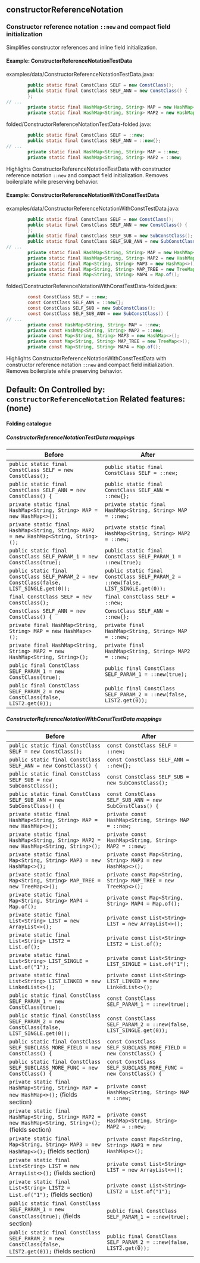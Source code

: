 ## constructorReferenceNotation

### Constructor reference notation `::new` and compact field initialization
Simplifies constructor references and inline field initialization.

#### Example: ConstructorReferenceNotationTestData

examples/data/ConstructorReferenceNotationTestData.java:
```java
        public static final ConstClass SELF = new ConstClass();
        public static final ConstClass SELF_ANN = new ConstClass() {
        };
// ...
        private static final HashMap<String, String> MAP = new HashMap<>();
        private static final HashMap<String, String> MAP2 = new HashMap<String, String>();
```

folded/ConstructorReferenceNotationTestData-folded.java:
```java
        public static final ConstClass SELF = ::new;
        public static final ConstClass SELF_ANN = ::new{};
// ...
        private static final HashMap<String, String> MAP = ::new;
        private static final HashMap<String, String> MAP2 = ::new;
```

Highlights ConstructorReferenceNotationTestData with constructor reference notation `::new` and compact field initialization.
Removes boilerplate while preserving behavior.

#### Example: ConstructorReferenceNotationWithConstTestData

examples/data/ConstructorReferenceNotationWithConstTestData.java:
```java
        public static final ConstClass SELF = new ConstClass();
        public static final ConstClass SELF_ANN = new ConstClass() {
        };
        public static final ConstClass SELF_SUB = new SubConstClass();
        public static final ConstClass SELF_SUB_ANN = new SubConstClass() {
// ...
        private static final HashMap<String, String> MAP = new HashMap<>();
        private static final HashMap<String, String> MAP2 = new HashMap<String, String>();
        private static final Map<String, String> MAP3 = new HashMap<>();
        private static final Map<String, String> MAP_TREE = new TreeMap<>();
        private static final Map<String, String> MAP4 = Map.of();
```

folded/ConstructorReferenceNotationWithConstTestData-folded.java:
```java
        const ConstClass SELF = ::new;
        const ConstClass SELF_ANN = ::new{};
        const ConstClass SELF_SUB = new SubConstClass();
        const ConstClass SELF_SUB_ANN = new SubConstClass() {
// ...
        private const HashMap<String, String> MAP = ::new;
        private const HashMap<String, String> MAP2 = ::new;
        private const Map<String, String> MAP3 = new HashMap<>();
        private const Map<String, String> MAP_TREE = new TreeMap<>();
        private const Map<String, String> MAP4 = Map.of();
```

Highlights ConstructorReferenceNotationWithConstTestData with constructor reference notation `::new` and compact field initialization.
Removes boilerplate while preserving behavior.

Default: On
Controlled by: `constructorReferenceNotation`
Related features: (none)
---

#### Folding catalogue

##### ConstructorReferenceNotationTestData mappings
| Before | After |
| --- | --- |
| `public static final ConstClass SELF = new ConstClass();` | `public static final ConstClass SELF = ::new;` |
| `public static final ConstClass SELF_ANN = new ConstClass() {` | `public static final ConstClass SELF_ANN = ::new{};` |
| `private static final HashMap<String, String> MAP = new HashMap<>();` | `private static final HashMap<String, String> MAP = ::new;` |
| `private static final HashMap<String, String> MAP2 = new HashMap<String, String>();` | `private static final HashMap<String, String> MAP2 = ::new;` |
| `public static final ConstClass SELF_PARAM_1 = new ConstClass(true);` | `public static final ConstClass SELF_PARAM_1 = ::new(true);` |
| `public static final ConstClass SELF_PARAM_2 = new ConstClass(false, LIST_SINGLE.get(0));` | `public static final ConstClass SELF_PARAM_2 = ::new(false, LIST_SINGLE.get(0));` |
| `final ConstClass SELF = new ConstClass();` | `final ConstClass SELF = ::new;` |
| `ConstClass SELF_ANN = new ConstClass() {` | `ConstClass SELF_ANN = ::new{};` |
| `private final HashMap<String, String> MAP = new HashMap<>();` | `private final HashMap<String, String> MAP = ::new;` |
| `private final HashMap<String, String> MAP2 = new HashMap<String, String>();` | `private final HashMap<String, String> MAP2 = ::new;` |
| `public final ConstClass SELF_PARAM_1 = new ConstClass(true);` | `public final ConstClass SELF_PARAM_1 = ::new(true);` |
| `public final ConstClass SELF_PARAM_2 = new ConstClass(false, LIST2.get(0));` | `public final ConstClass SELF_PARAM_2 = ::new(false, LIST2.get(0));` |

##### ConstructorReferenceNotationWithConstTestData mappings
| Before | After |
| --- | --- |
| `public static final ConstClass SELF = new ConstClass();` | `const ConstClass SELF = ::new;` |
| `public static final ConstClass SELF_ANN = new ConstClass() {` | `const ConstClass SELF_ANN = ::new{};` |
| `public static final ConstClass SELF_SUB = new SubConstClass();` | `const ConstClass SELF_SUB = new SubConstClass();` |
| `public static final ConstClass SELF_SUB_ANN = new SubConstClass() {` | `const ConstClass SELF_SUB_ANN = new SubConstClass() {` |
| `private static final HashMap<String, String> MAP = new HashMap<>();` | `private const HashMap<String, String> MAP = ::new;` |
| `private static final HashMap<String, String> MAP2 = new HashMap<String, String>();` | `private const HashMap<String, String> MAP2 = ::new;` |
| `private static final Map<String, String> MAP3 = new HashMap<>();` | `private const Map<String, String> MAP3 = new HashMap<>();` |
| `private static final Map<String, String> MAP_TREE = new TreeMap<>();` | `private const Map<String, String> MAP_TREE = new TreeMap<>();` |
| `private static final Map<String, String> MAP4 = Map.of();` | `private const Map<String, String> MAP4 = Map.of();` |
| `private static final List<String> LIST = new ArrayList<>();` | `private const List<String> LIST = new ArrayList<>();` |
| `private static final List<String> LIST2 = List.of();` | `private const List<String> LIST2 = List.of();` |
| `private static final List<String> LIST_SINGLE = List.of("1");` | `private const List<String> LIST_SINGLE = List.of("1");` |
| `private static final List<String> LIST_LINKED = new LinkedList<>();` | `private const List<String> LIST_LINKED = new LinkedList<>();` |
| `public static final ConstClass SELF_PARAM_1 = new ConstClass(true);` | `const ConstClass SELF_PARAM_1 = ::new(true);` |
| `public static final ConstClass SELF_PARAM_2 = new ConstClass(false, LIST_SINGLE.get(0));` | `const ConstClass SELF_PARAM_2 = ::new(false, LIST_SINGLE.get(0));` |
| `public static final ConstClass SELF_SUBCLASS_MORE_FIELD = new ConstClass() {` | `const ConstClass SELF_SUBCLASS_MORE_FIELD = new ConstClass() {` |
| `public static final ConstClass SELF_SUBCLASS_MORE_FUNC = new ConstClass() {` | `const ConstClass SELF_SUBCLASS_MORE_FUNC = new ConstClass() {` |
| `private static final HashMap<String, String> MAP = new HashMap<>();` (fields section) | `private const HashMap<String, String> MAP = ::new;` |
| `private static final HashMap<String, String> MAP2 = new HashMap<String, String>();` (fields section) | `private const HashMap<String, String> MAP2 = ::new;` |
| `private static final Map<String, String> MAP3 = new HashMap<>();` (fields section) | `private const Map<String, String> MAP3 = new HashMap<>();` |
| `private static final List<String> LIST = new ArrayList<>();` (fields section) | `private const List<String> LIST = new ArrayList<>();` |
| `private static final List<String> LIST2 = List.of("1");` (fields section) | `private const List<String> LIST2 = List.of("1");` |
| `public static final ConstClass SELF_PARAM_1 = new ConstClass(true);` (fields section) | `public final ConstClass SELF_PARAM_1 = ::new(true);` |
| `public static final ConstClass SELF_PARAM_2 = new ConstClass(false, LIST2.get(0));` (fields section) | `public final ConstClass SELF_PARAM_2 = ::new(false, LIST2.get(0));` |

